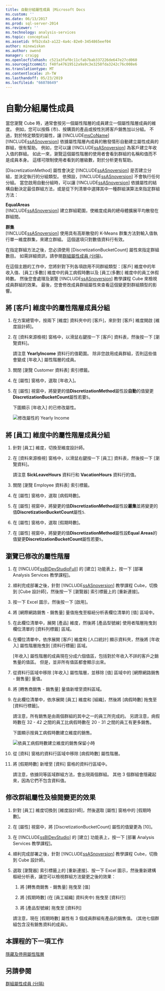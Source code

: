 ```yaml
---
title: 自動分組屬性成員 |Microsoft Docs
ms.custom: ''
ms.date: 06/13/2017
ms.prod: sql-server-2014
ms.reviewer: ''
ms.technology: analysis-services
ms.topic: conceptual
ms.assetid: 9fb2cda3-a122-4a4c-82e0-3454865eef04
author: minewiskan
ms.author: owend
manager: craigg
ms.openlocfilehash: c521a3faf0c11cfab7bab337226de647e27cd060
ms.sourcegitcommit: f40fa47619512a9a9c3e3258fda3242c76c008e6
ms.translationtype: MT
ms.contentlocale: zh-TW
ms.lasthandoff: 05/23/2019
ms.locfileid: "66078649"
---
```

# <a name="automatically-grouping-attribute-members"></a>自動分組屬性成員
  當您瀏覽 Cube 時，通常會按另一個屬性階層的成員建立一個屬性階層成員的維度。 例如，您可以按縣 (市)、按購買的產品或按性別將客戶銷售加以分組。 不過，對於特定類型的屬性，讓 [!INCLUDE[msCoName](../includes/msconame-md.md)] [!INCLUDE[ssASnoversion](../includes/ssasnoversion-md.md)] 依據屬性階層內成員的散發情形自動建立屬性成員的群組，很有幫助。 例如，您可以讓 [!INCLUDE[ssASnoversion](../includes/ssasnoversion-md.md)] 為客戶建立年收入值的群組。 如此一來，瀏覽這個屬性階層的使用者會看到群組的名稱和值而不是成員本身。 這樣可限制使用者看到的層級數，對於分析更有幫助。  
  
 [DiscretizationMethod] 屬性會決定 [!INCLUDE[ssASnoversion](../includes/ssasnoversion-md.md)] 是否建立分組，並決定執行的分組類型。 依預設，[!INCLUDE[ssASnoversion](../includes/ssasnoversion-md.md)] 不會執行任何分組。 當您啟用自動分組時，可以讓 [!INCLUDE[ssASnoversion](../includes/ssasnoversion-md.md)] 依據屬性的結構自動決定最佳群組方法，或是從下列清單中選擇其中一種群組演算法來指定群組方法：  
  
 **EqualAreas**  
 [!INCLUDE[ssASnoversion](../includes/ssasnoversion-md.md)] 建立群組範圍，使維度成員的總母體擴展平均散發在群組間。  
  
 **群集**  
 [!INCLUDE[ssASnoversion](../includes/ssasnoversion-md.md)] 使用具有高斯散發的 K-Means 群集方法對輸入值執行單一維度群集，來建立群組。 這個選項只對數值資料行有效。  
  
 在指定群組方法之後，您必須使用 [DiscretizationBucketCount] 屬性來指定群組數目。 如需詳細資訊，請參閱[群組屬性成員 &#40;分隔&#41;](multidimensional-models/attribute-properties-group-attribute-members.md)。  
  
 在這個主題的工作中，您將針對下列各項啟用不同群組類型：[客戶] 維度中的年收入值、[員工(多數)] 維度中的員工病假時數以及 [員工(多數)] 維度中的員工休假時數。 然後您會處理及瀏覽 [!INCLUDE[ssASnoversion](../includes/ssasnoversion-md.md)] 教學課程 Cube 來檢視成員群組的效果。 最後，您會修改成員群組屬性來查看這個變更對群組類型的影響。  
  
## <a name="grouping-attribute-hierarchy-members-in-the-customer-dimension"></a>將 [客戶] 維度中的屬性階層成員分組  
  
1.  在方案總管中，按兩下 [維度] 資料夾中的 [客戶]，來針對 [客戶] 維度開啟 [維度設計師]。  
  
2.  在 [資料來源檢視] 窗格中，以滑鼠右鍵按一下 [客戶] 資料表，然後按一下 [瀏覽資料]。  
  
     請注意 **YearlyIncome** 資料行的值範圍。 除非您啟用成員群組，否則這些值會變成 [年收入] 屬性階層的成員。  
  
3.  關閉 [瀏覽 Customer 資料表] 索引標籤。  
  
4.  在 [屬性] 窗格中，選取 [年收入]。  
  
5.  在 [屬性] 視窗中，將變更的值**DiscretizationMethod**屬性設**自動**的值變更**DiscretizationBucketCount**屬性若要`5`。  
  
     下圖顯示 [年收入] 的已修改屬性。  
  
     ![修改屬性的 Yearly Income](../../2014/tutorials/media/l4-discretizationmethod-1.gif "修改 Yearly Income 屬性")  
  
## <a name="grouping-attribute-hierarchy-members-in-the-employee-dimension"></a>將 [員工] 維度中的屬性階層成員分組  
  
1.  針對 [員工] 維度，切換至維度設計師。  
  
2.  在 [資料來源檢視] 窗格中，以滑鼠右鍵按一下 [員工] 資料表，然後按一下 [瀏覽資料]。  
  
     請注意 **SickLeaveHours** 資料行和 **VacationHours** 資料行的值。  
  
3.  關閉 [瀏覽 Employee 資料表] 索引標籤。  
  
4.  在 [屬性] 窗格中，選取 [病假時數]。  
  
5.  在 [屬性] 視窗中，將變更的值**DiscretizationMethod**屬性設**叢集**並將變更的值**DiscretizationBucketCount**屬性`5`.  
  
6.  在 [屬性] 窗格中，選取 [假期時數]。  
  
7.  在 [屬性] 視窗中，將變更的值**DiscretizationMethod**屬性設**Equal Areas**的值變更**DiscretizationBucketCount**屬性若要`5`。  
  
## <a name="browsing-the-modified-attribute-hierarchies"></a>瀏覽已修改的屬性階層  
  
1.  在 [!INCLUDE[ssBIDevStudioFull](../includes/ssbidevstudiofull-md.md)] 的 [建立] 功能表上，按一下 [部署 Analysis Services 教學課程]。  
  
2.  順利完成部署之後，針對 [!INCLUDE[ssASnoversion](../includes/ssasnoversion-md.md)] 教學課程 Cube，切換到 [Cube 設計師]，然後按一下 [瀏覽器] 索引標籤上的 [重新連接]。  
  
3.  按一下 Excel 圖示，然後按一下 [啟用]。  
  
4.  將 [網際網路銷售 - 銷售量] 量值拖曳至樞紐分析表欄位清單的 [值] 區域中。  
  
5.  在此欄位清單中，展開 [產品] 維度，然後將 [產品型號線] 使用者階層拖曳到欄位清單的 [資料列標籤] 區域。  
  
6.  在欄位清單中，依序展開 [客戶] 維度和 [人口統計] 顯示資料夾，然後將 [年收入] 屬性階層拖曳到 [資料行標籤] 區域。  
  
     [年收入] 屬性階層的成員現在分成六個值區，包括對於年收入不詳的客戶之銷售量的值區。 但是，並非所有值區都會顯示出來。  
  
7.  從資料行區域中移除 [年收入] 屬性階層，並移除 [值] 區域中的 [網際網路銷售 - 銷售量] 量值。  
  
8.  將 [轉售商銷售 - 銷售量] 量值新增至資料區域。  
  
9. 在此欄位清單中，依序展開 [員工] 維度和 [組織]，然後將 [病假時數] 拖曳至 [資料行標籤]。  
  
     請注意，所有銷售是由兩個群組的其中之一的員工所完成的。 另請注意，病假時數在 32 - 42 之間的員工比病假時數在 20 - 31 之間的員工有更多銷售。  
  
     下圖顯示按員工病假時數建立維度的銷售。  
  
     ![依員工病假時數建立維度的銷售保留小時](../../2014/tutorials/media/l4-discretizationmethod-2.gif "依員工病假時數建立維度的銷售保留時數")  
  
10. 從 [資料] 窗格的資料行區域中移除 [病假時數] 屬性階層。  
  
11. 將 [假期時數] 新增至 [資料] 窗格的資料行區域中。  
  
     請注意，依據同等區域群組方法，會出現兩個群組。 其他 3 個群組會隱藏起來，因為它們不包含資料值。  
  
## <a name="modifying-grouping-properties-and-reviewing-the-effect-of-the-changes"></a>修改群組屬性及檢閱變更的效果  
  
1.  針對 [員工] 維度切換到 [維度設計師]，然後選取 [屬性] 窗格中的 [假期時數]。  
  
2.  在 [屬性] 視窗中，將 [DiscretizationBucketCount] 屬性的值變更為 [10]。  
  
3.  在 [!INCLUDE[ssBIDevStudio](../includes/ssbidevstudio-md.md)] 的 [建立] 功能表上，按一下 [部署 Analysis Services 教學課程]。  
  
4.  順利完成部署之後，針對 [!INCLUDE[ssASnoversion](../includes/ssasnoversion-md.md)] 教學課程 Cube，切換到 Cube 設計師。  
  
5.  選取 [瀏覽器] 索引標籤上的 [重新連接]、按一下 Excel 圖示，然後重新建構樞紐分析表，讓您可以檢視群組方法變更之後的效果：  
  
    1.  將 [轉售商銷售 - 銷售量] 拖曳至 [值]  
  
    2.  將 [假期時數] (在 [員工組織] 資料夾中) 拖曳至 [資料行]  
  
    3.  將 [產品型號線] 拖曳至 [資料列]  
  
     請注意，現在 [假期時數] 屬性有 3 個成員群組有產品的銷售值。 (其他七個群組包含沒有銷售資料的成員)。  
  
## <a name="next-task-in-lesson"></a>本課程的下一項工作  
 [隱藏及停用屬性階層](../analysis-services/lesson-4-4-hiding-and-disabling-attribute-hierarchies.md)  
  
## <a name="see-also"></a>另請參閱  
 [群組屬性成員 &#40;分隔&#41;](multidimensional-models/attribute-properties-group-attribute-members.md)  
  
  
